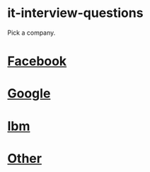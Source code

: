 # it-interview-questions

Pick a company.


# [Facebook](https://github.com/ITinDublin/it-interview-questions/tree/master/php/country/ireland/facebook)

# [Google](https://github.com/ITinDublin/it-interview-questions/tree/master/php/country/ireland/google)

# [Ibm](https://github.com/ITinDublin/it-interview-questions/tree/master/php/country/ireland/ibm)

# [Other](https://github.com/ITinDublin/it-interview-questions/tree/master/php/country/ireland/other)


